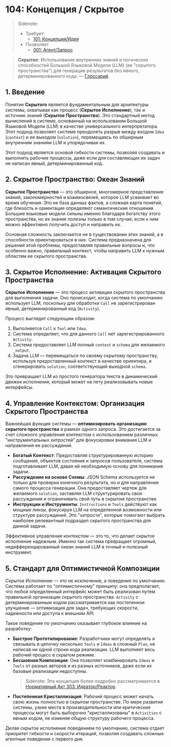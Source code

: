 # 104: Концепция / Скрытое

> Sidenote:
>
> - Требует:
>   - [101: Концепция/Идея](./101_concept_idea.md)
> - Позволяет
>   - [001: Агент/Запрос](./001_agent_request.md)

> **Скрытое:** Использование внутренних знаний и логических способностей Большой Языковой Модели (LLM) (ее "скрытого пространства") для генерации результатов без явного, детерминированного кода. — [Глоссарий](./000_glossary.md)

## 1. Введение

Понятие **Скрытого** является фундаментальным для архитектуры системы, охватывая как процесс (**Скрытое Исполнение**), так и источник знаний (**Скрытое Пространство**). Это стандартный метод вычислений в системе, основанный на использовании Большой Языковой Модели (LLM) в качестве универсального интерпретатора. Этот подход позволяет системе преодолеть разрыв между входом `Idea` (`context`) и ее выходом (`solution`), перемещаясь по обширным внутренним знаниям LLM и упорядочивая их.

Этот подход является основой гибкости системы, позволяя создавать и выполнять рабочие процессы, даже если для составляющих их задач не написан явный, детерминированный код.

## 2. Скрытое Пространство: Океан Знаний

**Скрытое Пространство** — это обширное, многомерное представление знаний, закономерностей и взаимосвязей, которое LLM усваивает во время обучения. Это не база данных фактов, а сложная карта понятий, где близость и ориентация определяют семантические отношения. Большие языковые модели сильны именно благодаря богатству этого пространства, но их знания полезны только в том случае, если к ним можно эффективно получить доступ и направить их.

Основная сложность заключается не в существовании этих знаний, а в способности ориентироваться в них. Система предназначена для решения этой проблемы, предоставляя правильные вопросы и, что особенно важно, правильный контекст, чтобы направить LLM к нужным областям ее скрытого пространства.

## 3. Скрытое Исполнение: Активация Скрытого Пространства

**Скрытое Исполнение** — это процесс активации скрытого пространства для выполнения задачи. Оно происходит, когда система по умолчанию использует LLM, поскольку для обработки `Call` не зарегистрирован явный, детерминированный код (`Activity`).

Процесс выглядит следующим образом:

1.  Выполняется `Call` к `Tool` или `Idea`.
2.  Система определяет, что для данного `Call` нет зарегистрированного `Activity`.
3.  Система предоставляет LLM полный `context` и `schema` для желаемого `_output`.
4.  Задача LLM — перемещаться по своему скрытому пространству, используя предоставленный контекст в качестве ориентира, и сгенерировать `solution`, соответствующий выходной `schema`.

Это превращает LLM из простого генератора текста в динамический движок исполнения, который может на лету реализовывать новые интерфейсы.

## 4. Управление Контекстом: Организация Скрытого Пространства

Важнейшая функция системы — **оптимизировать организацию скрытого пространства** в рамках одного запроса. Это достигается за счет сложного управления контекстом с использованием различных "инструментальных хитростей" для фокусировки внимания LLM и направления ее рассуждений.

- **Богатый Контекст**: Предоставляя структурированную историю сообщений, объектов состояния и запросов пользователя, система подготавливает LLM, давая ей необходимую основу для понимания задачи.
- **Рассуждение на основе Схемы**: JSON Schema используется не только для проверки конечного результата, но и для направления самого процесса генерации. Она предоставляет чертеж для желаемого `solution`, заставляя LLM структурировать свои рассуждения и ограничивать свой путь в скрытом пространстве.
- **Инструкции и Инструменты**: `Instructions` и `Tools` действуют как мощные линзы, фокусируя LLM на определенной возможности или структуре рассуждений. Это "хитрости", которые помогают выбрать наиболее релевантный подраздел скрытого пространства для данной задачи.

Эффективное управление контекстом — это то, что делает скрытое исполнение надежным. Именно так система превращает огромный, недифференцированный океан знаний LLM в точный и полезный инструмент.

## 5. Стандарт для Оптимистичной Композиции

Скрытое Исполнение — это не исключение, а поведение по умолчанию. Система работает по "оптимистичному" принципу: она предполагает, что любой определенный интерфейс может быть реализован путем правильной организации скрытого пространства. `Activity` с детерминированным кодом рассматривается как постепенное улучшение — оптимизация для задач, требующих скорости, надежности или доступа к внешним API.

Такое поведение по умолчанию оказывает глубокое влияние на разработку:

- **Быстрое Прототипирование**: Разработчики могут определять и связывать в цепочку несколько `Tools` и `Ideas` в сложный `Plan`, не написав ни одной строки кода реализации. LLM выполняет весь рабочий процесс в скрытом режиме.
- **Бесшовная Композиция**: Она позволяет комбинировать `Ideas` и `Tools` от разных авторов и из разных источников, даже если их базовые реализации недоступны.
  > Sidenote: Эта концепция более подробно рассматривается в [Нормативный Акт 303: Идеатор/Реактор](../rfc/303_ideator_reactor.md).
- **Постепенная Кристаллизация**: Рабочий процесс может начать свою жизнь полностью в скрытом пространстве. По мере развития системы, узкие места в производительности или критические процессы могут быть выборочно "кристаллизованы" в `Activities` с явным кодом, не изменяя общую структуру рабочего процесса.

Делая скрытое исполнение поведением по умолчанию, система отдает приоритет гибкости и скорости итераций, позволяя создавать сложные агентные поведения с первого дня.